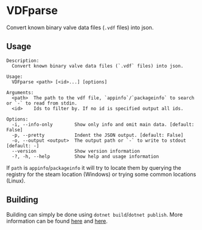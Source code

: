 # VDFparse
Convert known binary valve data files (`.vdf` files) into json.

## Usage
```
Description:
  Convert known binary valve data files (`.vdf` files) into json.

Usage:
  VDFparse <path> [<id>...] [options]

Arguments:
  <path>  The path to the vdf file, `appinfo`/`packageinfo` to search or `-` to read from stdin.
  <id>    Ids to filter by. If no id is specified output all ids.

Options:
  -i, --info-only        Show only info and omit main data. [default: False]
  -p, --pretty           Indent the JSON output. [default: False]
  -o, --output <output>  The output path or `-` to write to stdout [default: -]
  --version              Show version information
  -?, -h, --help         Show help and usage information
```
If `path` is `appinfo`/`packageinfo` it will try to locate them
by querying the registry for the steam location (Windows)
or trying some common locations (Linux).

## Building
Building can simply be done using `dotnet build`/`dotnet publish`.
More information can be found [here](https://learn.microsoft.com/dotnet/core/tools/dotnet-build) and [here](https://learn.microsoft.com/dotnet/core/tools/dotnet-publish).
